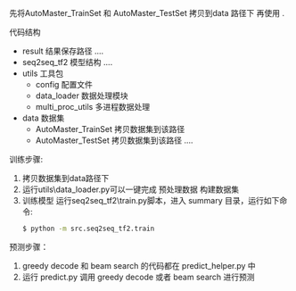 



先将AutoMaster_TrainSet 和 AutoMaster_TestSet 拷贝到data 路径下 再使用 .



代码结构

+ result 结果保存路径
    ....    
+ seq2seq_tf2 模型结构
    ....
+ utils 工具包
    + config  配置文件
    + data_loader 数据处理模块
    + multi_proc_utils 多进程数据处理
+ data  数据集
    + AutoMaster_TrainSet 拷贝数据集到该路径
    + AutoMaster_TestSet  拷贝数据集到该路径
    ....
    
    
训练步骤:
1. 拷贝数据集到data路径下
2. 运行utils\data_loader.py可以一键完成 预处理数据 构建数据集
3. 训练模型 运行seq2seq_tf2\train.py脚本，进入 summary 目录，运行如下命令:
    ```bash
    $ python -m src.seq2seq_tf2.train
    ```


预测步骤：
1. greedy decode 和 beam search 的代码都在 predict_helper.py 中
2. 运行 predict.py 调用 greedy decode 或者 beam search 进行预测